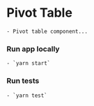 # Pivot Table
	- Pivot table component...

### Run app locally
	- `yarn start`

### Run tests
    - `yarn test`